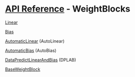 # [API Reference](../API.md) - WeightBlocks

[Linear](WeightBlocks/Linear.md)

[Bias](WeightBlocks/Bias.md)

[AutomaticLinear](WeightBlocks/AutomaticLinear.md) (AutoLinear)

[AutomaticBias](WeightBlocks/AutomaticBias.md) (AutoBias)

[DataPredictLinearAndBias](WeightBlocks/DataPredictLinearAndBias.md) (DPLAB)

[BaseWeightBlock](WeightBlocks/BaseWeightBlock.md)